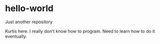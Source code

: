 # hello-world
Just another repository

Kurtis here. I really don't know how to program.
Need to learn how to do it eventually.
